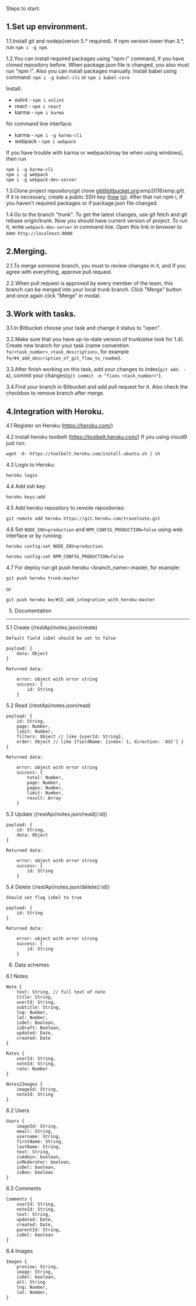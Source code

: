 Steps to start:

1.Set up environment.
------------------------

1.1.Install git and nodejs(verion 5.* required). If npm version lower than 3.*, run `npm i -g npm`.

1.2.You can install required packages using "npm i" command, if you have cloned repository before. When package.json file is changed,
you also must run "npm i". Also you can install packages manually.
Install babel using command:
`npm i -g babel-cli`
or
`npm i babel-core`

Install:

 - eslint - `npm i eslint`
 - react - `npm i react`
 - karma - `npm i karma`

for command line interface:

 - karma - `npm i -g karma-cli`
 - webpack - `npm i webpack`

If you have trouble with karma or webpack(may be when using windows), then run

    npm i -g karma-cli
    npm i -g webpack
    npm i -g webpack-dev-server

1.3.Clone project repository(git clone git@bitbucket.org:emp2016/emp.git). If it is necessary, create a public SSH key
([how](https://confluence.atlassian.com/bitbucket/add-an-ssh-key-to-an-account-302811853.html) [to](https://git-scm.com/book/en/v2/Git-on-the-Server-Generating-Your-SSH-Public-Key)). After that run npm i, if you haven't required packages or
if package.json file changed.

1.4.Go to the branch "trunk". To get the latest changes, use git fetch and git rebase origin/trunk.
Now you should have current version of project. To run it, write `webpack-dev-server` in command line. Open this link
in browser to see: `http://localhost:8080`

2.Merging.
------------------------

2.1.To merge someone branch, you must to review changes in it, and if you agree with everything, approve pull request.

2.2.When pull request is approved by every member of the team, this branch can be merged into your local trunk branch.
Click "Merge" button and once again click "Merge" in modal.

3.Work with tasks.
------------------------

3.1.In Bitbucket choose your task and change it status to "open".

3.2.Make sure that you have up-to-date version of trunk(else look for 1.4). Create new branch for your task
(name convention: `fe/<task_number>_<task_description>`, for example `fe/#4_add_description_of_git_flow_to_readme`).

3.3.After finish working on this task, add your changes to index(`git add. -A`), commit your changes(`git commit -m
"fixes <task_number>"`).

3.4.Find your branch in Bitbucket and add pull request for it. Also check the checkbox to remove branch after merge.

4.Integration with Heroku.
------------------------
4.1 Register on Heroku (https://heroku.com/)

4.2 Install heroku toolbelt (https://toolbelt.heroku.com/)
If you using cloud9 just run:

    wget -O- https://toolbelt.heroku.com/install-ubuntu.sh | sh

4.3 Login to Heroku:

    heroku login

4.4 Add ssh key:

    heroku keys:add

4.5 Add heroku repository to remote repositories:

    git remote add heroku https://git.heroku.com/travelnote.git

4.6 Set `NODE_ENV=production` and `NPM_CONFIG_PRODUCTION=false` using web interface or by running:

    heroku config:set NODE_ENV=production

    heroku config:set NPM_CONFIG_PRODUCTION=false

4.7 For deploy run git push heroku <branch_name>:master, for example:

    git push heroku trunk:master

or

    git push heroku be/#15_add_integration_with_heroku:master

5. Documentation
------------------------

5.1 Create (/restApi/notes.json/create)

    Default field isDel should be set to false

    payload: {
        data: Object
    }

    Returned data:

        error: object with error string
        success: {
            id: String
        }

5.2 Read (/restApi/notes.json/read)

    payload: {
        id: String,
        page: Number,
        limit: Number,
        filters: Object // like {userId: String},
        order: Object // like {fieldName: {index: 1, direction: 'ASC'} }
    }

    Returned data:

        error: object with error string
        success: {
            total: Number,
            page: Number,
            pages: Number,
            limit: Number,
            result: Array
        }

5.3 Update (/restApi/notes.json/read(/:id))

    payload: {
        id: String,
        data: Object
    }

    Returned data:

        error: object with error string
        success: {
            id: String
        }

5.4 Delete (/restApi/notes.json/delete(/:id))

    Should set flag isDel to true

    payload: {
        id: String
    }

    Returned data:

        error: object with error string
        success: {
            id: String
        }

6. Data schemes

6.1 Notes

    Note {
        text: String, // full text of note
        title: String,
        userId: String,
        subtitle: String,
        lng: Number,
        lat: Number,
        isDel: Boolean,
        isDraft: Boolean,
        updated: Date,
        created: Date
    }

    Rates {
        userId: String,
        noteId: String,
        rate: Number
    }

    Notes2Images {
        imageId: String,
        noteId: String
    }

6.2 Users

    Users {
        imageId: String,
        email: String,
        username: String,
        firstName: String,
        lastName: String,
        text: String,
        isAdmin: boolean,
        isModerator: boolean,
        isDel: boolean,
        isBan: boolean
    }

6.3 Comments

    Comments {
        userId: String,
        noteId: String,
        text: String,
        updated: Date,
        created: Date,
        parentId: String,
        isDel: boolean
    }

6.4 Images

    Images {
        preview: String,
        image: String,
        isDel: boolean,
        alt: String
        lng: Number,
        lat: Number,
    }
